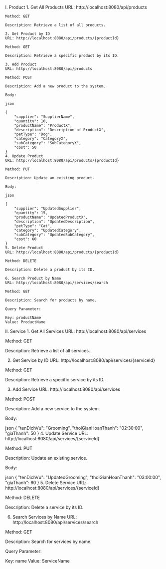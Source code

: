 
I. Product
    1. Get All Products
    URL: http://localhost:8080/api/products

    Method: GET

    Description: Retrieve a list of all products.

    2. Get Product by ID
    URL: http://localhost:8080/api/products/{productId}

    Method: GET

    Description: Retrieve a specific product by its ID.

    3. Add Product
    URL: http://localhost:8080/api/products

    Method: POST

    Description: Add a new product to the system.

    Body:

    json

    {
        "supplier": "SupplierName",
        "quantity": 10,
        "productName": "ProductX",
        "description": "Description of ProductX",
        "petType": "Dog",
        "category": "CategoryX",
        "subCategory": "SubCategoryX",
        "cost": 50
    }
    4. Update Product
    URL: http://localhost:8080/api/products/{productId}

    Method: PUT

    Description: Update an existing product.

    Body:

    json

    {
        "supplier": "UpdatedSupplier",
        "quantity": 15,
        "productName": "UpdatedProductX",
        "description": "UpdatedDescription",
        "petType": "Cat",
        "category": "UpdatedCategory",
        "subCategory": "UpdatedSubCategory",
        "cost": 60
    }
    5. Delete Product
    URL: http://localhost:8080/api/products/{productId}

    Method: DELETE

    Description: Delete a product by its ID.

    6. Search Product by Name
    URL: http://localhost:8080/api/services/search

    Method: GET

    Description: Search for products by name.

    Query Parameter:

    Key: productName
    Value: ProductName

II. Service
    1. Get All Services
URL: http://localhost:8080/api/services

Method: GET

Description: Retrieve a list of all services.

2. Get Service by ID
URL: http://localhost:8080/api/services/{serviceId}

Method: GET

Description: Retrieve a specific service by its ID.

3. Add Service
URL: http://localhost:8080/api/services

Method: POST

Description: Add a new service to the system.

Body:

json
{
    "tenDichVu": "Grooming",
    "thoiGianHoanThanh": "02:30:00",
    "giaThanh": 50
}
4. Update Service
URL: http://localhost:8080/api/services/{serviceId}

Method: PUT

Description: Update an existing service.

Body:

json
{
    "tenDichVu": "UpdatedGrooming",
    "thoiGianHoanThanh": "03:00:00",
    "giaThanh": 60
}
5. Delete Service
URL: http://localhost:8080/api/services/{serviceId}

Method: DELETE

Description: Delete a service by its ID.

6. Search Services by Name
URL: http://localhost:8080/api/services/search

Method: GET

Description: Search for services by name.

Query Parameter:

Key: name
Value: ServiceName